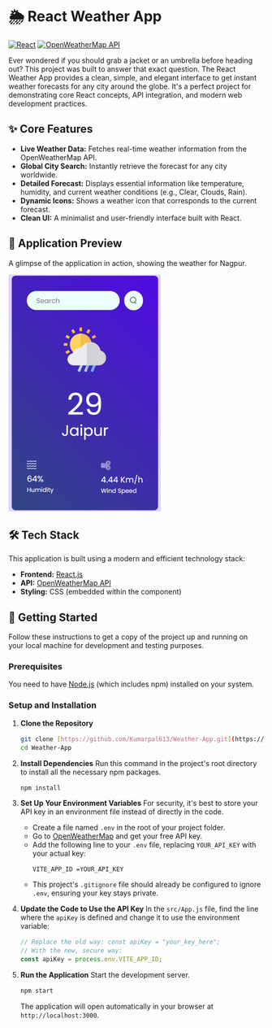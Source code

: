 # 🌦️ React Weather App


[![React](https://img.shields.io/badge/React-20232A?style=for-the-badge&logo=react&logoColor=61DAFB)](https://reactjs.org/)
[![OpenWeatherMap API](https://img.shields.io/badge/OpenWeatherMap-API-orange.svg)](https://openweathermap.org/api)

Ever wondered if you should grab a jacket or an umbrella before heading out? This project was built to answer that exact question. The React Weather App provides a clean, simple, and elegant interface to get instant weather forecasts for any city around the globe. It's a perfect project for demonstrating core React concepts, API integration, and modern web development practices.

## ✨ Core Features

-   **Live Weather Data:** Fetches real-time weather information from the OpenWeatherMap API.
-   **Global City Search:** Instantly retrieve the forecast for any city worldwide.
-   **Detailed Forecast:** Displays essential information like temperature, humidity, and current weather conditions (e.g., Clear, Clouds, Rain).
-   **Dynamic Icons:** Shows a weather icon that corresponds to the current forecast.
-   **Clean UI:** A minimalist and user-friendly interface built with React.

## 📸 Application Preview

A glimpse of the application in action, showing the weather for Nagpur.

![Weather App Screenshot](src/assets/weather-app-preview.png)

## 🛠️ Tech Stack

This application is built using a modern and efficient technology stack:

-   **Frontend:** [React.js](https://reactjs.org/)
-   **API:** [OpenWeatherMap API](https://openweathermap.org/api)
-   **Styling:** CSS (embedded within the component)

## 🚀 Getting Started

Follow these instructions to get a copy of the project up and running on your local machine for development and testing purposes.

### Prerequisites

You need to have [Node.js](https://nodejs.org/) (which includes npm) installed on your system.

### Setup and Installation

1.  **Clone the Repository**
    ```sh
    git clone [https://github.com/Kumarpal613/Weather-App.git](https://github.com/Kumarpal613/Weather-App.git)
    cd Weather-App
    ```

2.  **Install Dependencies**
    Run this command in the project's root directory to install all the necessary npm packages.
    ```sh
    npm install
    ```

3.  **Set Up Your Environment Variables**
    For security, it's best to store your API key in an environment file instead of directly in the code.

    * Create a file named `.env` in the root of your project folder.
    * Go to [OpenWeatherMap](https://home.openweathermap.org/api_keys) and get your free API key.
    * Add the following line to your `.env` file, replacing `YOUR_API_KEY` with your actual key:
        ```
        VITE_APP_ID =YOUR_API_KEY
        ```
    * This project's `.gitignore` file should already be configured to ignore `.env`, ensuring your key stays private.

4.  **Update the Code to Use the API Key**
    In the `src/App.js` file, find the line where the `apiKey` is defined and change it to use the environment variable:
    ```javascript
    // Replace the old way: const apiKey = "your_key_here";
    // With the new, secure way:
    const apiKey = process.env.VITE_APP_ID;
    ```

5.  **Run the Application**
    Start the development server.
    ```sh
    npm start
    ```
    The application will open automatically in your browser at `http://localhost:3000`.


